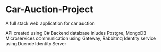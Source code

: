 # Car-Auction-Project
A full stack web application for car auction

API created using C#
Backend database inludes Postgre, MongoDB
Microservices communication using Gateway, Rabbitmq
Identity service using Duende Identity Server
